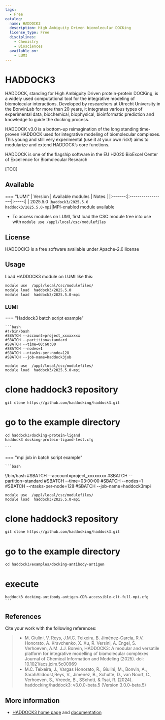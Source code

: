 ```yaml
---
tags:
  - Free
catalog:
  name: HADDOCK3
  description: High Ambiguity Driven biomolecular DOCKing
  license_type: Free
  disciplines:
    - Chemistry
    - Biosciences
  available_on:
    - LUMI
---
```


# HADDOCK3

HADDOCK, standing for High Ambiguity Driven protein-protein DOCKing, is a widely used computational tool for the integrative modeling of biomolecular interactions. Developed by researchers at Utrecht University in the BonvinLab for more than 20 years, it integrates various types of experimental data, biochemical, biophysical, bioinformatic prediction and knowledge to guide the docking process.

HADDOCK v3.0 is a bottom-up reimagination of the long standing time-proven HADDOCK used for integrative modeling of biomolecular complexes. This young and still very experimental (use it at your own risk!) aims to modularize and extend HADDOCK’s core functions.

HADDOCK is one of the flagship software in the EU H2020 BioExcel Center of Excellence for Biomolecular Research 

[TOC]

## Available

=== "LUMI"
    | Version | Available modules | Notes |
    |:-------:|:------------------|:-----:|
    | 2025.5.0   |`haddock3/2025.5.0`<br>`haddock3/2025.5.0-mpi`|MPI-enabled module available
  

- To access modules on LUMI, first load the CSC module tree into use with
  `module use /appl/local/csc/modulefiles`


## License

HADDOCK3 is a free software available under Apache-2.0 license

## Usage

Load HADDOCK3 module  on LUMI like this:

```bash
module use  /appl/local/csc/modulefiles/
module load  haddock3/2025.5.0
module load  haddock3/2025.5.0-mpi  
```

### LUMI

=== "Haddock3 batch script example"

    ```bash
    #!/bin/bash
    #SBATCH --account=project_xxxxxxxx
    #SBATCH --partition=standard
    #SBATCH --time=00:60:00
    #SBATCH --nodes=1
    #SBATCH --ntasks-per-node=128
    #SBATCH --job-name=haddock3job

    module use  /appl/local/csc/modulefiles/
    module load  haddock3/2025.5.0-mpi

  # clone haddock3 repository
    git clone https://github.com/haddocking/haddock3.git

  # go to the example directory   
    cd haddock3/docking-protein-ligand
    haddock3 docking-protein-ligand-test.cfg

    ```

=== "mpi job in batch script example"

    ```bash 
   !/bin/bash
   #SBATCH --account=project_xxxxxxxx
   #SBATCH --partition=standard
   #SBATCH --time=03:00:00
   #SBATCH --nodes=1
   #SBATCH --ntasks-per-node=128
   #SBATCH --job-name=haddock3mpi

    module use  /appl/local/csc/modulefiles/
    module load  haddock3/2025.5.0-mpi

   # clone haddock3 repository
    git clone https://github.com/haddocking/haddock3.git

   # go to the example directory
    cd haddock3/examples/docking-antibody-antigen

   # execute
    haddock3 docking-antibody-antigen-CDR-accessible-clt-full-mpi.cfg
    ```

## References

Cite your work with the following references:

> - M. Giulini, V. Reys, J.M.C. Teixeira, B. Jiménez-García, 
    R.V. Honorato, A. Kravchenko, X. Xu, R. Versini, A. Engel, S. Verhoeven, A.M.
    J.J. Bonvin, HADDOCK3: A modular and versatile platform for integrative modelling 
    of biomolecular complexes Journal of Chemical Information and Modeling (2025). 
    doi: 10.1021/acs.jcim.5c00969
> - M.C. Teixeira, J., Vargas Honorato, R., Giulini, M., Bonvin, A., 
    SarahAlidoost,Reys, V., Jimenez, B., Schulte, D., van Noort, C., Verhoeven, S., Vreede, B., SSchott, 
    & Tsai, R. (2024). haddocking/haddock3: v3.0.0-beta.5 (Version 3.0.0-beta.5) 


## More information

- [HADDOCK3 home page](https://www.bonvinlab.org/software/haddock3/) and [documentation](https://www.bonvinlab.org/haddock3-user-manual/)
